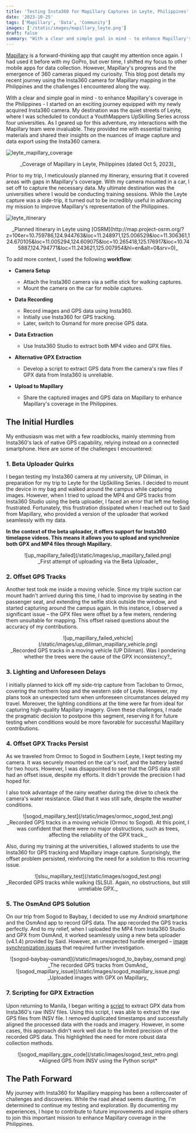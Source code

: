 ```yaml
---
title: 'Testing Insta360 for Mapillary Captures in Leyte, Philippines'
date: '2023-10-25'
tags: ['Mapillary', 'Data', 'Community']
images: ['/static/images/mapillary_leyte.png']
draft: false
summary: "With a clear and simple goal in mind - to enhance Mapillary's coverage in the Philippines - I started on an exciting journey equipped with my newly acquired Insta360 camera. My destination was the quiet streets of Leyte, where I was scheduled to conduct a YouthMappers UpSkilling Series across four universities. Check out my Mapillary story in Leyte."
---
```


[Mapillary](https://www.mapillary.com/) is a forward-thinking app that caught my attention once again. I had used it before with my GoPro, but over time, I shifted my focus to other mobile apps for data collection. However, Mapillary's progress and the emergence of 360 cameras piqued my curiosity. This blog post details my recent journey using the Insta360 camera for Mapillary mapping in the Philippines and the challenges I encountered along the way.

With a clear and simple goal in mind - to enhance Mapillary's coverage in the Philippines - I started on an exciting journey equipped with my newly acquired Insta360 camera. My destination was the quiet streets of Leyte, where I was scheduled to conduct a YouthMappers UpSkilling Series across four universities. As I geared up for this adventure, my interactions with the Mapillary team were invaluable. They provided me with essential training materials and shared their insights on the nuances of image capture and data export using the Insta360 camera.

![leyte_mapillary_coverage](/static/images/mapillary_leyte.png)

<center>_Coverage of Mapillary in Leyte, Philippines (dated Oct 5, 2023)_</center>

Prior to my trip, I meticulously planned my itinerary, ensuring that it covered areas with gaps in Mapillary's coverage. With my camera mounted in a car, I set off to capture the necessary data. My ultimate destination was the universities where I would be conducting training sessions. While the Leyte capture was a side-trip, it turned out to be incredibly useful in advancing my mission to improve Mapillary's representation of the Philippines.

![leyte_itinerary](/static/images/leyte_route.png)

<center>_Planned itinerary in Leyte using [OSRM](http://map.project-osrm.org/?z=10&center=10.759786,124.944763&loc=11.248971,125.006529&loc=11.306361,124.670105&loc=11.005294,124.609075&loc=10.265418,125.176917&loc=10.745887,124.794771&loc=11.243621,125.007954&hl=en&alt=0&srv=0)_</center>

To add more context, I used the following **workflow**:

- **Camera Setup**

  - Attach the Insta360 camera via a selfie stick for walking captures.
  - Mount the camera on the car for mobile captures.

- **Data Recording**

  - Record images and GPS data using Insta360.
  - Initially use Insta360 for GPS tracking.
  - Later, switch to Osmand for more precise GPS data.

- **Data Extraction**

  - Use Insta360 Studio to extract both MP4 video and GPX files.

- **Alternative GPX Extraction**

  - Develop a script to extract GPS data from the camera's raw files if GPX data from Insta360 is unreliable.

- **Upload to Mapillary**
  - Share the captured images and GPS data on Mapillary to enhance Mapillary's coverage in the Philippines.

## The Initial Hurdles

My enthusiasm was met with a few roadblocks, mainly stemming from Insta360's lack of native GPS capability, relying instead on a connected smartphone. Here are some of the challenges I encountered:

### 1. Beta Uploader Quirks

I began testing my Insta360 camera at my university, UP Diliman, in preparation for my trip to Leyte for the UpSkilling Series. I decided to mount the device in my bag and walked around the campus while capturing images. However, when I tried to upload the MP4 and GPS tracks from Insta360 Studio using the beta uploader, I faced an error that left me feeling frustrated. Fortunately, this frustration dissipated when I reached out to Said from Mapillary, who provided a version of the uploader that worked seamlessly with my data.

**In the context of the beta uploader, it offers support for Insta360 timelapse videos. This means it allows you to upload and synchronize both GPX and MP4 files through Mapillary.**

<center>![up_mapillary_failed](/static/images/up_mapillary_failed.png)</center>

<center>_First attempt of uploading via the Beta Uploader_</center>

### 2. Offset GPS Tracks

Another test took me inside a moving vehicle. Since my triple suction car mount hadn't arrived during this time, I had to improvise by seating in the passenger seat, and extending the selfie stick outside the window, and started capturing around the campus again. In this instance, I observed a significant issue – the GPX files were offset by a few meters, rendering them unsuitable for mapping. This offset raised questions about the accuracy of my contributions.

<center>![up_mapillary_failed_vehicle](/static/images/up_diliman_mapillary_vehicle.png)</center>

<center>_Recorded GPS tracks in a moving vehicle (UP Diliman). Was I pondering whether the trees were the cause of the GPX inconsistency?_</center>

### 3. Lighting and Unforeseen Delays

I initially planned to kick off my side-trip capture from Tacloban to Ormoc, covering the northern loop and the western side of Leyte. However, my plans took an unexpected turn when unforeseen circumstances delayed my travel. Moreover, the lighting conditions at the time were far from ideal for capturing high-quality Mapillary imagery. Given these challenges, I made the pragmatic decision to postpone this segment, reserving it for future testing when conditions would be more favorable for successful Mapillary contributions.

### 4. Offset GPX Tracks Persist

As we traveled from Ormoc to Sogod in Southern Leyte, I kept testing my camera. It was securely mounted on the car's roof, and the battery lasted for two hours. However, I was disappointed to see that the GPS data still had an offset issue, despite my efforts. It didn't provide the precision I had hoped for.

I also took advantage of the rainy weather during the drive to check the camera's water resistance. Glad that it was still safe, despite the weather conditions.

<center>![sogod_mapillary_test](/static/images/ormoc_sogod_test.png)</center>

<center>_Recorded GPS tracks in a moving vehicle (Ormoc to Sogod). At this point, I was confident that there were no major obstructions, such as trees, affecting the reliability of the GPX track._</center>

Also, during my training at the universities, I allowed students to use the Insta360 for GPS tracking and Mapillary image capture. Surprisingly, the offset problem persisted, reinforcing the need for a solution to this recurring issue.

<center>![slsu_mapillary_test](/static/images/sogod_test.png)</center>

<center>_Recorded GPS tracks while walking (SLSU). Again, no obstructions, but still unreliable GPX._</center>

### 5. The OsmAnd GPS Solution

On our trip from Sogod to Baybay, I decided to use my Android smartphone and the OsmAnd app to record GPS data. The app recorded the GPS tracks perfectly. And to my relief, when I uploaded the MP4 from Insta360 Studio and GPX from OsmAnd, it worked seamlessly using a new beta uploader (v4.1.4) provided by Said. However, an unexpected hurdle emerged – [image synchronization issues](https://www.mapillary.com/app/user/feyeandal?lat=10.397690691649231&lng=124.98637014183669&z=14.329109363297835&pKey=1527237244684235) that required further investigation.

<center>![sogod-baybay-osmand](/static/images/sogod_to_baybay_osmand.png)</center>

<center>_The recorded GPS tracks from OsmAnd_</center>

<center>![sogod_mapillary_issue](/static/images/sogod_mapillary_issue.png)</center>

<center>_Uploaded images with GPX on Mapillary_</center>

### 7. Scripting for GPX Extraction

Upon returning to Manila, I began writing a [script](https://github.com/feyeandal/mapillary_insta360/blob/main/convert_insta.py) to extract GPX data from Insta360's raw INSV files. Using this script, I was able to extract the raw GPS files from INSV file. I removed duplicated timestamps and successfully aligned the processed data with the roads and imagery. However, in some cases, this approach didn't work well due to the limited precision of the recorded GPS data. This highlighted the need for more robust data collection methods.

<center>![sogod_mapillary_gpx_code](/static/images/sogod_test_retro.png)</center>

<center>*Aligned GPS from INSV using the Python script*</center>

## The Path Forward

My journey with Insta360 for Mapillary mapping has been a rollercoaster of challenges and discoveries. While the road ahead seems daunting, I'm determined to continue my testing and exploration. By documenting my experiences, I hope to contribute to future improvements and inspire others to join this important mission to enhance Mapillary coverage in the Philippines.
